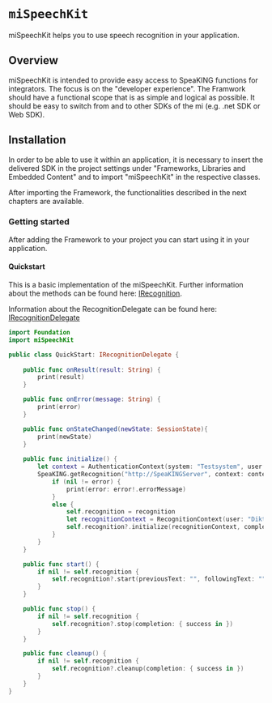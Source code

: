 # ``miSpeechKit``

miSpeechKit helps you to use speech recognition in your application.


## Overview

miSpeechKit is intended to provide easy access to SpeaKING functions for integrators. The focus is on the "developer experience". The Framwork should have a functional scope that is as simple and logical as possible. It should be easy to switch from and to other SDKs of the mi (e.g. .net SDK or Web SDK).

## Installation

In order to be able to use it within an application, it is necessary to insert the delivered SDK in the project settings under "Frameworks, Libraries and Embedded Content" and to import "miSpeechKit" in the respective classes.

After importing the Framework, the functionalities described in the next chapters are available.

### Getting started

After adding the Framework to your project you can start using it in your application.

#### Quickstart

This is a basic implementation of the miSpeechKit. Further information about the methods can be found here: [IRecognition](https://mediainterface.github.io/mispeechkit_4ios/documentation/mispeechkit/irecognition).

Information about the RecognitionDelegate can be found here: [IRecognitionDelegate](https://mediainterface.github.io/mispeechkit_4ios/documentation/mispeechkit/irecognitiondelegate)

``` swift
import Foundation
import miSpeechKit

public class QuickStart: IRecognitionDelegate {
    
    public func onResult(result: String) {
        print(result)
    }

    public func onError(message: String) {
        print(error)
    }

    public func onStateChanged(newState: SessionState){
        print(newState)
    }
        
    public func initialize() {
        let context = AuthenticationContext(system: "Testsystem", user: "Diktierer", password: "")
        SpeaKING.getRecognition("http://SpeaKINGServer", context: context, delegate: self) { recognition, error in
            if (nil != error) {
                print(error: error!.errorMessage)
            }
            else {
                self.recognition = recognition
                let recognitionContext = RecognitionContext(user: "Diktierer", vocabulary: "Beispielwortschatz")
                self.recognition?.initialize(recognitionContext, completion: { _ in })
            }
        }
    }

    public func start() {
        if nil != self.recognition {
            self.recognition?.start(previousText: "", followingText: "", completion: { success in })
        }
    }

    public func stop() {
        if nil != self.recognition {
            self.recognition?.stop(completion: { success in })
        }
    }

    public func cleanup() {
        if nil != self.recognition {
            self.recognition?.cleanup(completion: { success in })
        }
    }
}    
```

